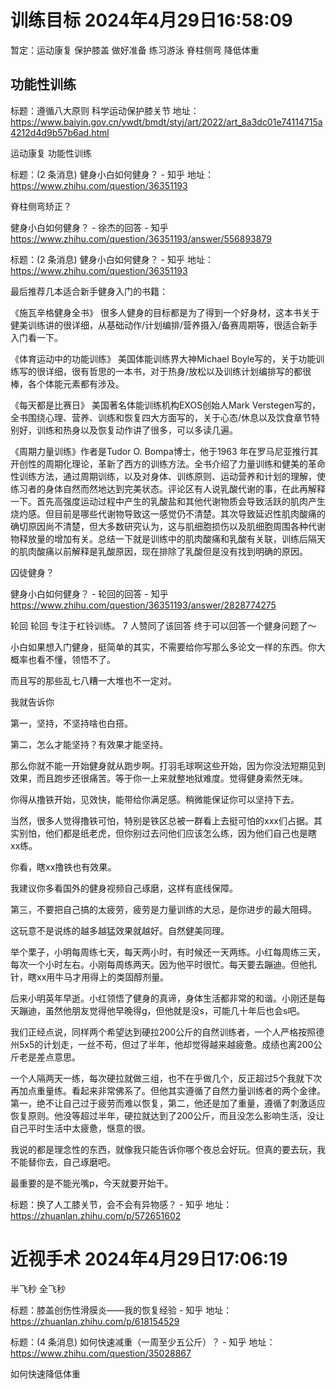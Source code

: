 # 训练目标 2024年4月29日16:58:09

暂定：运动康复 保护膝盖 做好准备 练习游泳 脊柱侧弯 降低体重

## 功能性训练

标题：遵循八大原则 科学运动保护膝关节 地址：https://www.baiyin.gov.cn/ywdt/bmdt/styj/art/2022/art_8a3dc01e74114715a4212d4d9b57b6ad.html

运动康复 功能性训练

标题：(2 条消息) 健身小白如何健身？ - 知乎 地址：https://www.zhihu.com/question/36351193

脊柱侧弯矫正？

健身小白如何健身？ - 徐杰的回答 - 知乎
https://www.zhihu.com/question/36351193/answer/556893879

标题：(2 条消息) 健身小白如何健身？ - 知乎 地址：https://www.zhihu.com/question/36351193

最后推荐几本适合新手健身入门的书籍：

《施瓦辛格健身全书》
很多人健身的目标都是为了得到一个好身材，这本书关于健美训练讲的很详细，从基础动作/计划编排/营养摄入/备赛周期等，很适合新手入门看一下。

《体育运动中的功能训练》
美国体能训练界大神Michael Boyle写的，关于功能训练写的很详细，很有哲思的一本书，对于热身/放松以及训练计划编排写的都很棒，各个体能元素都有涉及。

《每天都是比赛日》
美国著名体能训练机构EXOS创始人Mark Verstegen写的，全书围绕心理、营养、训练和恢复四大方面写的，关于心态/休息以及饮食章节特别好，训练和热身以及恢复动作讲了很多，可以多读几遍。

《周期力量训练》作者是Tudor O. Bompa博士，他于1963 年在罗马尼亚推行其开创性的周期化理论，革新了西方的训练方法。全书介绍了力量训练和健美的革命性训练方法，通过周期训练，以及对身体、训练原则、运动营养和计划的理解，使练习者的身体自然而然地达到完美状态。评论区有人说乳酸代谢的事，在此再解释一下。首先高强度运动过程中产生的乳酸盐和其他代谢物质会导致活跃的肌肉产生烧灼感。但目前是哪些代谢物导致这一感觉仍不清楚。其次导致延迟性肌肉酸痛的确切原因尚不清楚，但大多数研究认为，这与肌细胞损伤以及肌细胞周围各种代谢物释放量的增加有关。总结一下就是训练中的肌肉酸痛和乳酸有关联，训练后隔天的肌肉酸痛以前解释是乳酸原因，现在排除了乳酸但是没有找到明确的原因。

囚徒健身？

健身小白如何健身？ - 轮回的回答 - 知乎
https://www.zhihu.com/question/36351193/answer/2828774275

轮回
轮回
专注于杠铃训练。
7 人赞同了该回答
终于可以回答一个健身问题了～

小白如果想入门健身，挺简单的其实，不需要给你写那么多论文一样的东西。你大概率也看不懂，领悟不了。

而且写的那些乱七八糟一大堆也不一定对。



我就告诉你

第一，坚持，不坚持啥也白搭。

第二，怎么才能坚持？有效果才能坚持。

那么你就不能一开始健身就从跑步啊。打羽毛球啊这些开始，因为你没法短期见到效果，而且跑步还很痛苦。等于你一上来就整地狱难度。觉得健身索然无味。

你得从撸铁开始，见效快，能带给你满足感。稍微能保证你可以坚持下去。

当然，很多人觉得撸铁可怕，特别是铁区总被一群看上去挺可怕的xxx们占据。其实别怕，他们都是纸老虎，但你别过去问他们应该怎么练，因为他们自己也是瞎xx练。

你看，瞎xx撸铁也有效果。

我建议你多看国外的健身视频自己琢磨，这样有底线保障。

第三，不要把自己搞的太疲劳，疲劳是力量训练的大忌，是你进步的最大阻碍。

这玩意不是说练的越多越猛效果就越好。自然健美同理。

举个栗子，小明每周练七天，每天两小时，有时候还一天两练。小红每周练三天，每次一个小时左右。小刚每周练两天。因为他平时很忙。每天要去蹦迪。但他扎针，瞎xx用牛马才用得上的类固醇剂量。

后来小明英年早逝。小红领悟了健身的真谛，身体生活都非常的和谐。小刚还是每天蹦迪，虽然他朋友觉得他早晚得g，但他就是没s，可能几十年后也会s吧。



我们正经点说，同样两个希望达到硬拉200公斤的自然训练者，一个人严格按照德州5x5的计划走，一丝不苟，但过了半年，他却觉得越来越疲惫。成绩也离200公斤老是差点意思。

一个人隔两天一练，每次硬拉就做三组，也不在乎做几个，反正超过5个我就下次再加点重量练。看起来非常佛系了。但他其实遵循了自然力量训练者的两个金律。第一，绝不让自己过于疲劳而难以恢复，第二，他还是加了重量，遵循了刺激适应恢复原则。他没等超过半年，硬拉就达到了200公斤，而且没怎么影响生活，没让自己平时生活中太疲惫，惬意的很。

我说的都是理念性的东西，就像我只能告诉你哪个夜总会好玩。但真的要去玩，我不能替你去，自己琢磨吧。

最重要的是不能光嘴p，今天就要开始干。

标题：换了人工膝关节，会不会有异物感？ - 知乎 地址：https://zhuanlan.zhihu.com/p/572651602

# 近视手术 2024年4月29日17:06:19

半飞秒 全飞秒

标题：膝盖创伤性滑膜炎——我的恢复经验 - 知乎 地址：https://zhuanlan.zhihu.com/p/618154529

标题：(4 条消息) 如何快速减重（一周至少五公斤）？ - 知乎 地址：https://www.zhihu.com/question/35028867

如何快速降低体重

